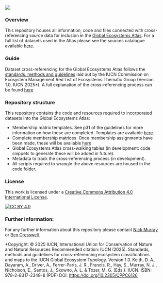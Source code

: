 ![](https://earthobservations.org/storage/app/resources/resize/400_0_0_0_auto/img_20e49191fd95e90e7a80d3f6e795558e.webp)

### Overview 
This repository houses all information, code and files connected with cross-referencing source data for inclusion in the [Global Ecosystems Atlas](https://globalecosystemsatlas.org/atlas). 
For a full list of datasets used in the Atlas please see the sources catalogue available [here](https://globalecosystemsatlas.org/data/sources-catalogue#tabs).

### Guide
Dataset cross-referencing for the Global Ecosystems Atlas follows the [standards, methods and guidelines](https://doi.org/10.2305/CPPC6126) laid out by the IUCN Commission on Ecosystem Management Red List of Ecosystems Thematic Group (Version 1.0, IUCN 2025*). 
A full explanation of the cross-referencing process can be found [here](https://portals.iucn.org/library/sites/library/files/documents/2025-026-En.pdf)

### Repository structure
This repository contains the code and resources required to incorporated datasets into the Global Ecosystems Atlas:

* Membership matrix templates. See p31 of the guidelines for more information on how these are completed. Templates are available [here](https://github.com/Global-Ecosystems-Atlas/cross-referencing/tree/main/resources/01-membership-matrix-templates).
* Complete membership matrices. Once membership assignments have been made, these will be available [here](https://github.com/Global-Ecosystems-Atlas/cross-referencing/tree/main/resources/02-membership-matrix-complete)
* Global Ecosystems Atlas cross-walking tables (in development: code snippets to generate these will be added in future).
* Metadata to track the cross-referencing process (in development).
* All scripts required to wrangle the above resources are housed in the code folder.


### License
This work is licensed under a
[Creative Commons Attribution 4.0 International License][cc-by].

[![CC BY 4.0][cc-by-image]][cc-by]

[cc-by]: http://creativecommons.org/licenses/by/4.0/
[cc-by-image]: https://i.creativecommons.org/l/by/4.0/88x31.png
[cc-by-shield]: https://img.shields.io/badge/License-CC%20BY%204.0-lightgrey.svg


### Further information:
For any further information about this repository please contact [Nick Murray](nicholas.murray@jcu.edu.au) or [Ben Cresswell](benjamin.cresswell@jcu.edu.au).


*Copyright: © 2025 IUCN, International Union for Conservation of Nature and Natural Resources
Recommended citation: IUCN (2025). Standards, methods and guidelines for cross-referencing ecosystem classifications and maps to the IUCN Global Ecosystem Typology. Version 1.0. Keith, D. A., Dayaram, A.,
Driver, A., Ferrer-Paris, J. R., Francis, R., Hay, S., Murray, N. J., Nicholson, E., Santos, J., Skowno, A. L. & Tozer, M. G. (Eds.). IUCN.
ISBN: 978-2-8317-2348-8 (PDF)
DOI: https://doi.org/10.2305/CPPC6126
